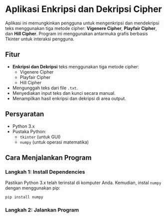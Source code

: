# Aplikasi Enkripsi dan Dekripsi Cipher

Aplikasi ini memungkinkan pengguna untuk mengenkripsi dan mendekripsi teks menggunakan tiga metode cipher: **Vigenere Cipher**, **Playfair Cipher**, dan **Hill Cipher**. Program ini menggunakan antarmuka grafis berbasis Tkinter untuk interaksi pengguna.

## Fitur

- **Enkripsi dan Dekripsi** teks menggunakan tiga metode cipher:
  - Vigenere Cipher
  - Playfair Cipher
  - Hill Cipher
- Mengunggah teks dari file `.txt`.
- Menyediakan input teks dan kunci secara manual.
- Menampilkan hasil enkripsi dan dekripsi di area output.

## Persyaratan

- Python 3.x
- Pustaka Python:
  - `tkinter` (untuk GUI)
  - `numpy` (untuk operasi matematika)

## Cara Menjalankan Program

### Langkah 1: Install Dependencies

Pastikan Python 3.x telah terinstal di komputer Anda. Kemudian, instal `numpy` dengan menggunakan pip:

```bash
pip install numpy
```

### Langkah 2: Jalankan Program

